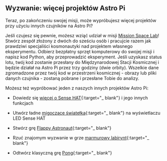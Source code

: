 ## Wyzwanie: więcej projektów Astro Pi

Teraz, po zakończeniu swojej misji, może wypróbujesz więcej projektów przy użyciu innych czujników na Astro Pi?

Jeśli czujesz się pewnie, możesz wziąć udział w misji [Mission Space Lab](https://astro-pi.org/missions/space-lab/)! Stwórz zespół złożony z dwóch do sześciu osób i pracujcie razem jak prawdziwi specjaliści kosmonautyki nad projektem własnego eksperymentu. Odbierz bezpłatny sprzęt komputerowy do swojej misji i napisz kod Python, aby przeprowadzić eksperyment. Jeśli uzyskasz status lotu, twój kod zostanie przesłany do Międzynarodowej Stacji Kosmicznej i będzie działał na Astro Pi przez trzy godziny (dwie orbity). Wszelkie dane zgromadzone przez twój kod w przestrzeni kosmicznej - obrazy lub pliki danych czujnika - zostaną pobrane i przesłane Tobie do analizy.

Możesz też wypróbować jeden z naszych innych projektów Astro Pi:

+ Dowiedz się [więcej o Sense HAT](https://projects.raspberrypi.org/pl-PL/projects/getting-started-with-the-sense-hat){:target="_ blank"} i jego innych funkcjach

+ Utwórz ładne [migoczące światełka](https://projects.raspberrypi.org/pl-PL/projects/sense-hat-random-sparkles){:target="_ blank"} na wyświetlaczu LED Sense HAT

+ Stwórz grę [Flappy Astronaut](https://projects.raspberrypi.org/pl-PL/projects/flappy-astronaut){:target="_ blank"}

+ Rzuć znajomym wyzwanie w grze [marmurowy labirynt](https://projects.raspberrypi.org/pl-PL/projects/sense-hat-marble-maze){:target="_ blank"}

+ Odtwórz klasyczną grę [Pong](https://projects.raspberrypi.org/pl-PL/projects/sense-hat-pong){:target="_ blank"}